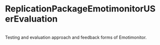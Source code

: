 # ReplicationPackageEmotimonitorUSerEvaluation

</br>
Testing and evaluation approach and feedback forms of Emotimonitor.
